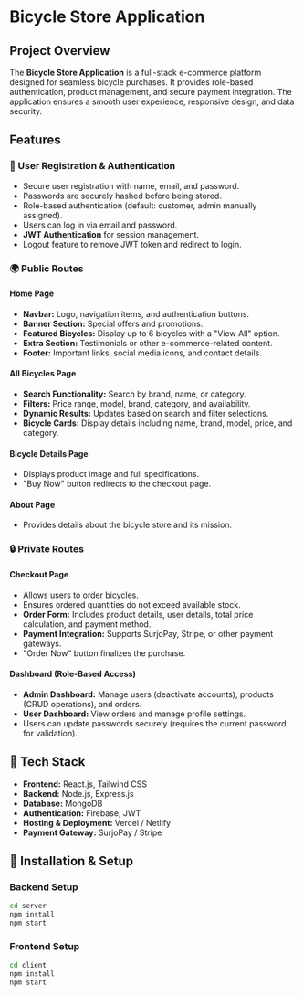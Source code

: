 # Bicycle Store Application

## Project Overview

The **Bicycle Store Application** is a full-stack e-commerce platform designed for seamless bicycle purchases. It provides role-based authentication, product management, and secure payment integration. The application ensures a smooth user experience, responsive design, and data security.

## Features

### 🔐 User Registration & Authentication

- Secure user registration with name, email, and password.
- Passwords are securely hashed before being stored.
- Role-based authentication (default: customer, admin manually assigned).
- Users can log in via email and password.
- **JWT Authentication** for session management.
- Logout feature to remove JWT token and redirect to login.

### 🌍 Public Routes

#### Home Page

- **Navbar:** Logo, navigation items, and authentication buttons.
- **Banner Section:** Special offers and promotions.
- **Featured Bicycles:** Display up to 6 bicycles with a "View All" option.
- **Extra Section:** Testimonials or other e-commerce-related content.
- **Footer:** Important links, social media icons, and contact details.

#### All Bicycles Page

- **Search Functionality:** Search by brand, name, or category.
- **Filters:** Price range, model, brand, category, and availability.
- **Dynamic Results:** Updates based on search and filter selections.
- **Bicycle Cards:** Display details including name, brand, model, price, and category.

#### Bicycle Details Page

- Displays product image and full specifications.
- "Buy Now" button redirects to the checkout page.

#### About Page

- Provides details about the bicycle store and its mission.

### 🔒 Private Routes

#### Checkout Page

- Allows users to order bicycles.
- Ensures ordered quantities do not exceed available stock.
- **Order Form:** Includes product details, user details, total price calculation, and payment method.
- **Payment Integration:** Supports SurjoPay, Stripe, or other payment gateways.
- "Order Now" button finalizes the purchase.

#### Dashboard (Role-Based Access)

- **Admin Dashboard:** Manage users (deactivate accounts), products (CRUD operations), and orders.
- **User Dashboard:** View orders and manage profile settings.
- Users can update passwords securely (requires the current password for validation).

## 📌 Tech Stack

- **Frontend:** React.js, Tailwind CSS
- **Backend:** Node.js, Express.js
- **Database:** MongoDB
- **Authentication:** Firebase, JWT
- **Hosting & Deployment:** Vercel / Netlify
- **Payment Gateway:** SurjoPay / Stripe

## 🚀 Installation & Setup

### Backend Setup

```sh
cd server
npm install
npm start
```

### Frontend Setup

```sh
cd client
npm install
npm start
```
